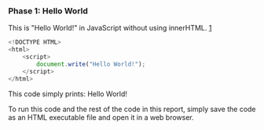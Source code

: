 ### Phase 1: Hello World

This is "Hello World!" in JavaScript without using innerHTML. [1]

```js
<!DOCTYPE HTML>
<html>
	<script>
		document.write("Hello World!");
	</script>
</html>

```

This code simply prints: Hello World!

To run this code and the rest of the code in this report, simply save the code 
as an HTML executable file and open it in a web browser.

   [1]: http://chipchapin.com/WebTools/JavaScript/example1-01.html